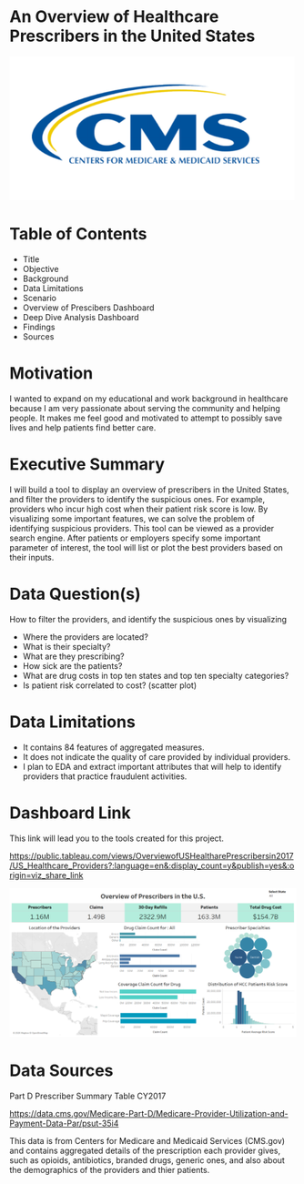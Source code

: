 # An Overview of Healthcare Prescribers in the United States 

![CMS](/images/cms-logo-pic.png)

# Table of Contents 
* Title 
* Objective 
* Background 
* Data Limitations
* Scenario
* Overview of Prescibers Dashboard
* Deep Dive Analysis Dashboard 
* Findings
* Sources

# Motivation
I wanted to expand on my educational and work background in healthcare because I am very passionate about serving the community and helping people. It makes me feel good and motivated to attempt to possibly save lives and help patients find better care.

# Executive Summary
I will build a tool to display an overview of prescribers in the United States, and filter the providers to identify the suspicious ones. For example, providers who incur high cost when their patient risk score is low. By visualizing some important features, we can solve the problem of identifying suspicious providers. This tool can be viewed as a provider search engine. After patients or employers specify some important parameter of interest, the tool will list or plot the best providers based on their inputs.

# Data Question(s)
How to filter the providers, and identify the suspicious ones by visualizing 

- Where the providers are located?
- What is their specialty?
- What are they prescribing?  
- How sick are the patients?
- What are drug costs in top ten states and top ten specialty categories?
- Is patient risk correlated to cost? (scatter plot) 

# Data Limitations 
* It contains 84 features of aggregated measures.
* It does not indicate the quality of care provided by individual providers.
* I plan to EDA and extract important attributes that will help to identify providers that practice fraudulent activities.

# Dashboard Link 
This link will lead you to the tools created for this project. 

https://public.tableau.com/views/OverviewofUSHealtharePrescribersin2017/US_Healthcare_Providers?:language=en&:display_count=y&publish=yes&:origin=viz_share_link

![Dashboard Preview](/images/overview-dash.png)

# Data Sources
Part D Prescriber Summary Table CY2017 

https://data.cms.gov/Medicare-Part-D/Medicare-Provider-Utilization-and-Payment-Data-Par/psut-35i4 

This data is from Centers for Medicare and Medicaid Services (CMS.gov) and contains aggregated details of the prescription each provider gives, such as opioids, antibiotics, branded drugs, generic ones, and also about the demographics of the providers and thier patients.